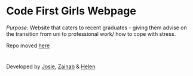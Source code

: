 # Code First Girls Webpage

_Purpose_: Website that caters to recent graduates - giving them advise on the transition from uni to professional work/ how to cope with stress.

Repo moved [here](https://github.com/helenism/chill-fam)
#
Developed by [Josie](https://github.com/josiemk), [Zainab](https://github.com/Zainab05) & [Helen](https://github.com/helenism)
